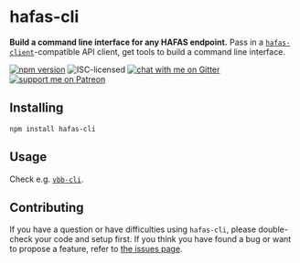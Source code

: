 # hafas-cli

**Build a command line interface for any HAFAS endpoint.** Pass in a [`hafas-client`](https://github.com/public-transport/hafas-client)-compatible API client, get tools to build a command line interface.

[![npm version](https://img.shields.io/npm/v/hafas-cli.svg)](https://www.npmjs.com/package/hafas-cli)
![ISC-licensed](https://img.shields.io/github/license/derhuerst/hafas-cli.svg)
[![chat with me on Gitter](https://img.shields.io/badge/chat%20with%20me-on%20gitter-512e92.svg)](https://gitter.im/derhuerst)
[![support me on Patreon](https://img.shields.io/badge/support%20me-on%20patreon-fa7664.svg)](https://patreon.com/derhuerst)


## Installing

```shell
npm install hafas-cli
```


## Usage

Check e.g. [`vbb-cli`](https://github.com/derhuerst/vbb-cli).


## Contributing

If you have a question or have difficulties using `hafas-cli`, please double-check your code and setup first. If you think you have found a bug or want to propose a feature, refer to [the issues page](https://github.com/derhuerst/hafas-cli/issues).
